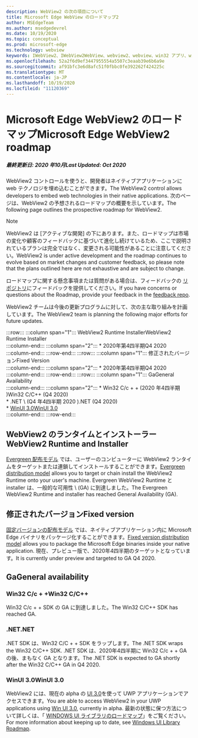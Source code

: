 ```yaml
---
description: WebView2 の次の項目について
title: Microsoft Edge WebView のロードマップ2
author: MSEdgeTeam
ms.author: msedgedevrel
ms.date: 10/19/2020
ms.topic: conceptual
ms.prod: microsoft-edge
ms.technology: webview
keywords: IWebView2、IWebView2WebView、webview2、webview、win32 アプリ、win32、edge、ICoreWebView2、ICoreWebView2Host、browser control、edge html
ms.openlocfilehash: 52a2f6d9ef3447955554a5507c3eaab39e6b6a9e
ms.sourcegitcommit: af91bfc3e6d8afc51f0fbbc0fe392262f424225c
ms.translationtype: MT
ms.contentlocale: ja-JP
ms.lasthandoff: 10/19/2020
ms.locfileid: "11120369"
---
```

# <span data-ttu-id="69640-104">Microsoft Edge WebView2 のロードマップ</span><span class="sxs-lookup"><span data-stu-id="69640-104">Microsoft Edge WebView2 roadmap</span></span>  

##### <span data-ttu-id="69640-105">最終更新日: 2020 年10月</span><span class="sxs-lookup"><span data-stu-id="69640-105">Last Updated: Oct 2020</span></span>  

<span data-ttu-id="69640-106">WebView2 コントロールを使うと、開発者はネイティブアプリケーションに web テクノロジを埋め込むことができます。</span><span class="sxs-lookup"><span data-stu-id="69640-106">The WebView2 control allows developers to embed web technologies in their native applications.</span></span>  <span data-ttu-id="69640-107">次のページは、WebView2 の予想されるロードマップの概要を示しています。</span><span class="sxs-lookup"><span data-stu-id="69640-107">The following page outlines the prospective roadmap for WebView2.</span></span>  

> [!NOTE]
> <span data-ttu-id="69640-108">WebView2 は [アクティブな開発] の下にあります。また、ロードマップは市場の変化や顧客のフィードバックに基づいて進化し続けているため、ここで説明されているプランは完全ではなく、変更される可能性があることに注意してください。</span><span class="sxs-lookup"><span data-stu-id="69640-108">WebView2 is under active development and the roadmap continues to evolve based on market changes and customer feedback, so please note that the plans outlined here are not exhaustive and are subject to change.</span></span>  

<span data-ttu-id="69640-109">ロードマップに関する懸念事項または質問がある場合は、フィードバックの [リポジトリ][GithubMicrosoftedgeWebviewfeedbackMain]にフィードバックを提供してください。</span><span class="sxs-lookup"><span data-stu-id="69640-109">If you have concerns or questions about the Roadmap, provide your feedback in the [feedback repo][GithubMicrosoftedgeWebviewfeedbackMain].</span></span>  

<span data-ttu-id="69640-110">WebView2 チームは今後の更新プログラムに対して、次の主な取り組みを計画しています。</span><span class="sxs-lookup"><span data-stu-id="69640-110">The WebView2 team is planning the following major efforts for future updates.</span></span>  

:::row:::
   :::column span="1":::
      <span data-ttu-id="69640-111">WebView2 Runtime Installer</span><span class="sxs-lookup"><span data-stu-id="69640-111">WebView2 Runtime Installer</span></span>  
   :::column-end:::
   :::column span="2":::
      *   <span data-ttu-id="69640-112">2020年第4四半期</span><span class="sxs-lookup"><span data-stu-id="69640-112">Q4 2020</span></span>
   :::column-end:::
:::row-end:::
:::row:::
   :::column span="1":::
      <span data-ttu-id="69640-113">修正されたバージョン</span><span class="sxs-lookup"><span data-stu-id="69640-113">Fixed Version</span></span>  
   :::column-end:::
   :::column span="2":::
      *   <span data-ttu-id="69640-114">2020年第4四半期</span><span class="sxs-lookup"><span data-stu-id="69640-114">Q4 2020</span></span>  
   :::column-end:::
:::row-end:::
:::row:::
   :::column span="1":::
      <span data-ttu-id="69640-115">Ga</span><span class="sxs-lookup"><span data-stu-id="69640-115">General Availability</span></span>  
   :::column-end:::
   :::column span="2":::
      *   <span data-ttu-id="69640-116">Win32 C/c + + (2020 年4四半期 \)</span><span class="sxs-lookup"><span data-stu-id="69640-116">Win32 C/C++ \(Q4 2020\)</span></span>  
      *   <span data-ttu-id="69640-117">.NET \ (Q4 年4四半期 2020 \)</span><span class="sxs-lookup"><span data-stu-id="69640-117">.NET \(Q4 2020\)</span></span>  
      *   [<span data-ttu-id="69640-118">WinUI 3.0</span><span class="sxs-lookup"><span data-stu-id="69640-118">WinUI 3.0</span></span>][GithubMicrosoftUiXamlRoadmap]  
   :::column-end:::
:::row-end:::  

## <span data-ttu-id="69640-119">WebView2 のランタイムとインストーラー</span><span class="sxs-lookup"><span data-stu-id="69640-119">WebView2 Runtime and Installer</span></span>  

<span data-ttu-id="69640-120">[Evergreen 配布モデル][ConceptDistributionEvergreenModel] では、ユーザーのコンピューターに WebView2 ランタイムをターゲットまたは連鎖してインストールすることができます。</span><span class="sxs-lookup"><span data-stu-id="69640-120">[Evergreen distribution model][ConceptDistributionEvergreenModel] allows you to target or chain install the WebView2 Runtime onto your user's machine.</span></span>  <span data-ttu-id="69640-121">Evergreen WebView2 Runtime と installer は、一般的な可用性 \ (GA) に到達しました。</span><span class="sxs-lookup"><span data-stu-id="69640-121">The Evergreen WebView2 Runtime and installer has reached General Availability \(GA\).</span></span>  

## <span data-ttu-id="69640-122">修正されたバージョン</span><span class="sxs-lookup"><span data-stu-id="69640-122">Fixed version</span></span>  

<span data-ttu-id="69640-123">[固定バージョンの配布モデル][ConceptsDistributionFixedVersionModel] では、ネイティブアプリケーション内に Microsoft Edge バイナリをパッケージ化することができます。</span><span class="sxs-lookup"><span data-stu-id="69640-123">[Fixed version distribution model][ConceptsDistributionFixedVersionModel] allows you to package the Microsoft Edge binaries inside your native application.</span></span>  <span data-ttu-id="69640-124">現在、プレビュー版で、2020年4四半期のターゲットとなっています。</span><span class="sxs-lookup"><span data-stu-id="69640-124">It is currently under preview and targeted to GA Q4 2020.</span></span>  

## <span data-ttu-id="69640-125">Ga</span><span class="sxs-lookup"><span data-stu-id="69640-125">General availability</span></span>  

### <span data-ttu-id="69640-126">Win32 C/c + +</span><span class="sxs-lookup"><span data-stu-id="69640-126">Win32 C/C++</span></span>  

<span data-ttu-id="69640-127">Win32 C/c + + SDK の GA に到達しました。</span><span class="sxs-lookup"><span data-stu-id="69640-127">The Win32 C/C++ SDK has reached GA.</span></span>  

### <span data-ttu-id="69640-128">.NET</span><span class="sxs-lookup"><span data-stu-id="69640-128">.NET</span></span>  

<span data-ttu-id="69640-129">.NET SDK は、Win32 C/C + + SDK をラップします。</span><span class="sxs-lookup"><span data-stu-id="69640-129">The .NET SDK wraps the Win32 C/C++ SDK.</span></span>  <span data-ttu-id="69640-130">.NET SDK は、2020年4四半期に Win32 C/c + + GA の後、まもなく GA となります。</span><span class="sxs-lookup"><span data-stu-id="69640-130">The .NET SDK is expected to GA shortly after the Win32 C/C++ GA in Q4 2020.</span></span>  

### <span data-ttu-id="69640-131">WinUI 3.0</span><span class="sxs-lookup"><span data-stu-id="69640-131">WinUI 3.0</span></span>  

<span data-ttu-id="69640-132">WebView2 には、現在の alpha の [UI 3.0][UwpToolkitsWinui3Index]を使って UWP アプリケーションでアクセスできます。</span><span class="sxs-lookup"><span data-stu-id="69640-132">You are able to access WebView2 in your UWP applications using [Win UI 3.0][UwpToolkitsWinui3Index], currently in alpha.</span></span>  <span data-ttu-id="69640-133">最新の状態に保つ方法について詳しくは、「 [WINDOWS UI ライブラリのロードマップ][GithubMicrosoftUiXamlRoadmap]」をご覧ください。</span><span class="sxs-lookup"><span data-stu-id="69640-133">For more information about keeping up to date, see [Windows UI Library Roadmap][GithubMicrosoftUiXamlRoadmap].</span></span>  

<!-- links -->  

[ConceptDistributionEvergreenModel]: ./concepts/distribution.md#evergreen-distribution-mode "Evergreen 配布モデル-WebView2 を使用したアプリケーションの配布 |Microsoft ドキュメント"  
[ConceptsDistributionFixedVersionModel]: ./concepts/distribution.md#fixed-version-distribution-mode "WebView2 を使用したアプリケーションの配布モデルの固定バージョン |Microsoft ドキュメント"  

[UwpToolkitsWinui3Index]: /uwp/toolkits/winui3/index "Windows UI ライブラリ3.0 プレビュー 1 (2020 年5月) |Microsoft ドキュメント"  

[GithubMicrosoftedgeWebviewfeedbackMain]: https://github.com/MicrosoftEdge/WebViewFeedback "WebView フィードバック-MicrosoftEdge/WebViewFeedback |GitHub"  

[GithubMicrosoftUiXamlRoadmap]: https://github.com/microsoft/microsoft-ui-xaml/blob/master/docs/roadmap.md "Windows UI ライブラリのロードマップ-microsoft/microsoft-UI-xaml |GitHub"  
